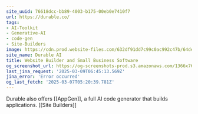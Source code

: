 ```yaml
---
site_uuid: 76618dcc-bb89-4003-b175-00eb0e7410f7
url: https://durable.co/
tags:
- AI-Toolkit
- Generative-AI
- code-gen
- Site-Builders
image: https://cdn.prod.website-files.com/632df91dd7c99c0ac992c47b/64de91c985557678c7947c84_newsletter-og-image%20(1).png
site_name: Durable AI
title: Website Builder and Small Business Software
og_screenshot_url: https://og-screenshots-prod.s3.amazonaws.com/1366x768/80/false/c226e226ff85a28b363f88247f2fef559bc006427b1e1058dc93a0f8be3b69ae.jpeg
last_jina_request: '2025-03-09T06:45:13.569Z'
jina_error: 'Error occurred'
og_last_fetch: '2025-03-07T05:20:39.781Z'
---
```

Durable also offers [[AppGen]], a full AI code generator that builds applications.  [[Site Builders]]


